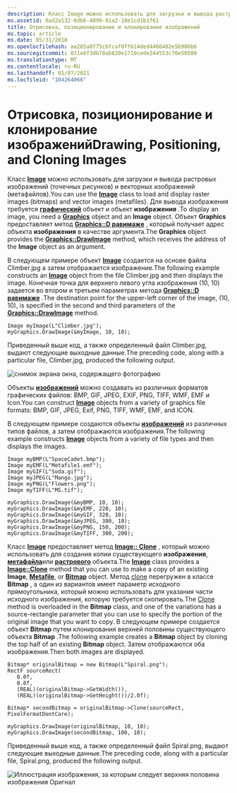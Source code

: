```yaml
---
description: Класс Image можно использовать для загрузки и вывода растровых изображений (точечных рисунков) и векторных изображений (метафайлов).
ms.assetid: 0ad2a132-6db6-4099-81a2-10e1cd1b1f61
title: Отрисовка, позиционирование и клонирование изображений
ms.topic: article
ms.date: 05/31/2018
ms.openlocfilehash: aa265a8f75cbfcaf0ff614ded4466482e5b986b6
ms.sourcegitcommit: 831e8f3db78ab820e1710cede244553c70e50500
ms.translationtype: MT
ms.contentlocale: ru-RU
ms.lasthandoff: 01/07/2021
ms.locfileid: "104264066"
---
```

# <a name="drawing-positioning-and-cloning-images"></a><span data-ttu-id="e8837-103">Отрисовка, позиционирование и клонирование изображений</span><span class="sxs-lookup"><span data-stu-id="e8837-103">Drawing, Positioning, and Cloning Images</span></span>

<span data-ttu-id="e8837-104">Класс [**Image**](/windows/win32/api/gdiplusheaders/nl-gdiplusheaders-image) можно использовать для загрузки и вывода растровых изображений (точечных рисунков) и векторных изображений (метафайлов).</span><span class="sxs-lookup"><span data-stu-id="e8837-104">You can use the [**Image**](/windows/win32/api/gdiplusheaders/nl-gdiplusheaders-image) class to load and display raster images (bitmaps) and vector images (metafiles).</span></span> <span data-ttu-id="e8837-105">Для вывода изображения требуется [**графический**](/windows/win32/api/gdiplusgraphics/nl-gdiplusgraphics-graphics) объект и объект **изображения** .</span><span class="sxs-lookup"><span data-stu-id="e8837-105">To display an image, you need a [**Graphics**](/windows/win32/api/gdiplusgraphics/nl-gdiplusgraphics-graphics) object and an **Image** object.</span></span> <span data-ttu-id="e8837-106">Объект **Graphics** предоставляет метод [**Graphics::D равимаже**](/windows/win32/api/gdiplusgraphics/nf-gdiplusgraphics-graphics-drawimage(inimage_inint_inint)) , который получает адрес объекта **изображения** в качестве аргумента.</span><span class="sxs-lookup"><span data-stu-id="e8837-106">The **Graphics** object provides the [**Graphics::DrawImage**](/windows/win32/api/gdiplusgraphics/nf-gdiplusgraphics-graphics-drawimage(inimage_inint_inint)) method, which receives the address of the **Image** object as an argument.</span></span>

<span data-ttu-id="e8837-107">В следующем примере объект [**Image**](/windows/win32/api/gdiplusheaders/nl-gdiplusheaders-image) создается на основе файла Climber.jpg а затем отображается изображение.</span><span class="sxs-lookup"><span data-stu-id="e8837-107">The following example constructs an [**Image**](/windows/win32/api/gdiplusheaders/nl-gdiplusheaders-image) object from the file Climber.jpg and then displays the image.</span></span> <span data-ttu-id="e8837-108">Конечная точка для верхнего левого угла изображения (10, 10) задается во втором и третьем параметрах метода [**Graphics::D равимаже**](/windows/win32/api/gdiplusgraphics/nf-gdiplusgraphics-graphics-drawimage(inimage_inint_inint)) .</span><span class="sxs-lookup"><span data-stu-id="e8837-108">The destination point for the upper-left corner of the image, (10, 10), is specified in the second and third parameters of the [**Graphics::DrawImage**](/windows/win32/api/gdiplusgraphics/nf-gdiplusgraphics-graphics-drawimage(inimage_inint_inint)) method.</span></span>


```
Image myImage(L"Climber.jpg");
myGraphics.DrawImage(&myImage, 10, 10);
```



<span data-ttu-id="e8837-109">Приведенный выше код, а также определенный файл Climber.jpg, выдают следующие выходные данные.</span><span class="sxs-lookup"><span data-stu-id="e8837-109">The preceding code, along with a particular file, Climber.jpg, produced the following output.</span></span>

![снимок экрана окна, содержащего фотографию](images/aboutgdip03-art04.png)

<span data-ttu-id="e8837-111">Объекты [**изображений**](/windows/win32/api/gdiplusheaders/nl-gdiplusheaders-image) можно создавать из различных форматов графических файлов: BMP, GIF, JPEG, EXIF, PNG, TIFF, WMF, EMF и Icon.</span><span class="sxs-lookup"><span data-stu-id="e8837-111">You can construct [**Image**](/windows/win32/api/gdiplusheaders/nl-gdiplusheaders-image) objects from a variety of graphics file formats: BMP, GIF, JPEG, Exif, PNG, TIFF, WMF, EMF, and ICON.</span></span>

<span data-ttu-id="e8837-112">В следующем примере создаются объекты [**изображений**](/windows/win32/api/gdiplusheaders/nl-gdiplusheaders-image) из различных типов файлов, а затем отображаются изображения.</span><span class="sxs-lookup"><span data-stu-id="e8837-112">The following example constructs [**Image**](/windows/win32/api/gdiplusheaders/nl-gdiplusheaders-image) objects from a variety of file types and then displays the images.</span></span>


```
Image myBMP(L"SpaceCadet.bmp");
Image myEMF(L"Metafile1.emf");
Image myGIF(L"Soda.gif");
Image myJPEG(L"Mango.jpg");
Image myPNG(L"Flowers.png");
Image myTIFF(L"MS.tif");

myGraphics.DrawImage(&myBMP, 10, 10);
myGraphics.DrawImage(&myEMF, 220, 10);
myGraphics.DrawImage(&myGIF, 320, 10);
myGraphics.DrawImage(&myJPEG, 380, 10);
myGraphics.DrawImage(&myPNG, 150, 200);
myGraphics.DrawImage(&myTIFF, 300, 200);
```



<span data-ttu-id="e8837-113">Класс [**Image**](/windows/win32/api/gdiplusheaders/nl-gdiplusheaders-image) предоставляет метод [**Image:: Clone**](/windows/win32/api/Gdiplusheaders/nf-gdiplusheaders-image-clone) , который можно использовать для создания копии существующего **изображения**, [**метафайла**](/windows/win32/api/gdiplusheaders/nl-gdiplusheaders-metafile)или [**растрового**](/windows/win32/api/gdiplusheaders/nl-gdiplusheaders-bitmap) объекта.</span><span class="sxs-lookup"><span data-stu-id="e8837-113">The [**Image**](/windows/win32/api/gdiplusheaders/nl-gdiplusheaders-image) class provides a [**Image::Clone**](/windows/win32/api/Gdiplusheaders/nf-gdiplusheaders-image-clone) method that you can use to make a copy of an existing **Image**, [**Metafile**](/windows/win32/api/gdiplusheaders/nl-gdiplusheaders-metafile), or [**Bitmap**](/windows/win32/api/gdiplusheaders/nl-gdiplusheaders-bitmap) object.</span></span> <span data-ttu-id="e8837-114">Метод [clone](/windows/win32/api/gdiplusheaders/nf-gdiplusheaders-bitmap-clone(inconstrectf__inpixelformat)) перегружен в классе **Bitmap** , а один из вариантов имеет параметр исходного прямоугольника, который можно использовать для указания части исходного изображения, которую требуется скопировать.</span><span class="sxs-lookup"><span data-stu-id="e8837-114">The [Clone](/windows/win32/api/gdiplusheaders/nf-gdiplusheaders-bitmap-clone(inconstrectf__inpixelformat)) method is overloaded in the **Bitmap** class, and one of the variations has a source-rectangle parameter that you can use to specify the portion of the original image that you want to copy.</span></span> <span data-ttu-id="e8837-115">В следующем примере создается объект **Bitmap** путем клонирования верхней половины существующего объекта **Bitmap** .</span><span class="sxs-lookup"><span data-stu-id="e8837-115">The following example creates a **Bitmap** object by cloning the top half of an existing **Bitmap** object.</span></span> <span data-ttu-id="e8837-116">Затем отображаются оба изображения.</span><span class="sxs-lookup"><span data-stu-id="e8837-116">Then both images are displayed.</span></span>


```
Bitmap* originalBitmap = new Bitmap(L"Spiral.png");
RectF sourceRect(
   0.0f,
   0.0f, 
   (REAL)(originalBitmap->GetWidth()), 
   (REAL)(originalBitmap->GetHeight())/2.0f);

Bitmap* secondBitmap = originalBitmap->Clone(sourceRect, PixelFormatDontCare);

myGraphics.DrawImage(originalBitmap, 10, 10);
myGraphics.DrawImage(secondBitmap, 100, 10);
```



<span data-ttu-id="e8837-117">Приведенный выше код, а также определенный файл Spiral.png, выдают следующие выходные данные.</span><span class="sxs-lookup"><span data-stu-id="e8837-117">The preceding code, along with a particular file, Spiral.png, produced the following output.</span></span>

![Иллюстрация изображения, за которым следует верхняя половина изображения Оригнал](images/aboutgdip03-art05.png)

 

 
